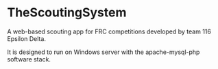 TheScoutingSystem
=================

A web-based scouting app for FRC competitions developed by team 116 Epsilon Delta.

It is designed to run on Windows server with the apache-mysql-php software stack.
